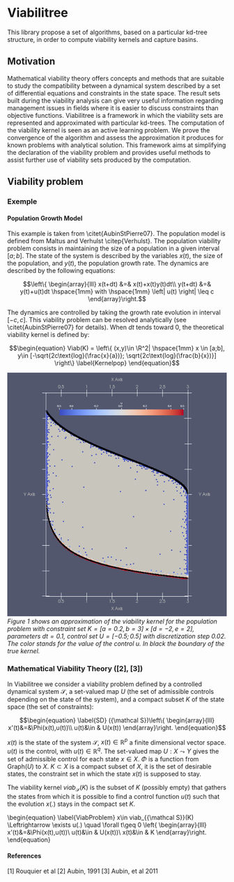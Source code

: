 # Viabilitree

This library propose a set of algorithms, based on a particular kd-tree structure, in order to compute viability kernels and capture basins.

## Motivation
Mathematical viability theory offers concepts and methods that are suitable to study the compatibility between a dynamical system described by a set of differential equations and constraints in the state space. The result sets built during the viability analysis can give very useful information regarding management issues in fields where it is easier to discuss constraints than objective functions. Viabilitree is a framework in which the viability sets are represented and approximated with particular kd-trees. The computation of the viability kernel is seen as an active learning problem. We prove the convergence of the algorithm and assess the approximation it produces for known problems with analytical solution. This framework aims at simplifying the declaration of the viability problem and provides useful methods to assist further use of viability sets produced by the computation.


## Viability problem

### Exemple
#### Population Growth Model
This example is taken from \citet{AubinStPierre07}. The population model is defined from Maltus and Verhulst \citep{Verhulst}. The population viability problem consists in maintaining the size of a population in a given interval $`[a;b]`$. The state of the system is described by the variables $x(t)$, the size of the population, and $y(t)$, the population growth rate. The dynamics are described by the following equations:
```math
\left\{
\begin{array}{lll}
x(t+dt) &=& x(t)+x(t)y(t)dt\\
y(t+dt) &=& y(t)+u(t)dt \hspace{1mm}  with \hspace{1mm} \left| u(t) \right| \leq c
\end{array}\right.
```
The dynamics are controlled by taking the growth rate evolution in interval $[-c,c]$. This viability problem can be resolved analytically (see \citet{AubinStPierre07} for details). When $dt$ tends toward $0$, the theoretical viability kernel is defined by:
```math
\begin{equation}
Viab(K) = \left\{ (x,y)\in \R^2| \hspace{1mm} x \in [a;b], y\in [-\sqrt{2c\text{log}(\frac{x}{a})}; \sqrt{2c\text{log}(\frac{b}{x})}] \right\}
\label{Kernelpop}
\end{equation}
```
![Figure 1: Viability kernel of the population viability problem](images/populationGitlab.png)
_Figure 1 shows an approximation of the viability kernel for the population problem with constraint set $K=[a=0.2,b=3]\times[d=-2,e=2]$, parameters $dt=0.1$, control set $U=[-0.5;0.5]$ with discretization step 0.02. The color stands for the value of the control $u$. In black the boundary of the true kernel._

### Mathematical Viability Theory ([2], [3])
In Viabilitree we consider a viability problem defined by a controlled dynamical system ${\mathcal S}$, a set-valued map $U$ (the set of admissible controls depending on the state of the system), and a compact subset $K$ of the state space (the set of constraints):
```math
\begin{equation}
\label{SD}
({\mathcal S})\left\{
\begin{array}{lll}
x'(t)&=&\Phi(x(t),u(t))\\
u(t)&\in & U(x(t))
\end{array}\right.
\end{equation}
```
 $x(t)$ is the state of the system ${\mathcal S}$, $x(t)\in {\mathbb R}^p$ a finite dimensional vector space.
 $u(t)$ is the control, with $u(t)\in \mathbb{R}^q$.
 The set-valued map $U : X\leadsto Y$ gives the set of admissible control for each state $x \in X$. $\Phi$ is a function from $\mbox{Graph}(U)$ to $X$.
$K\subset X$ is a compact subset of $X$, it is the set of desirable states, the constraint set in which the state $x(t)$ is supposed to stay.

The viability kernel $viab_{{\mathcal S}}(K)$ is the subset of $K$ (possibly empty) that gathers the states from which it is possible to find a control function $u(t)$ such that the evolution $x(.)$ stays in the compact set $K$.

\begin{equation}
\label{ViabProblem}
x\in viab_{{\mathcal S}}(K) \Leftrightarrow  \exists u(.) \quad \forall t\geq 0 \left\{
\begin{array}{lll}
x'(t)&=&\Phi(x(t),u(t))\\
u(t)&\in & U(x(t))\\
x(t)&\in & K
\end{array}\right.
\end{equation}

#### References
[1] Rouquier et al
[2] Aubin, 1991
[3] Aubin, et al 2011